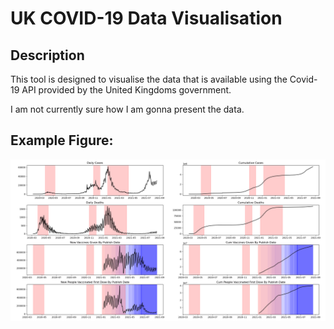 ﻿# UK COVID-19 Data Visualisation
## Description
This tool is designed to visualise the data that is available using the Covid-19 API provided by the United Kingdoms government.

I am not currently sure how I am gonna present the data.

## Example Figure:
![Figure](example_fig.png)